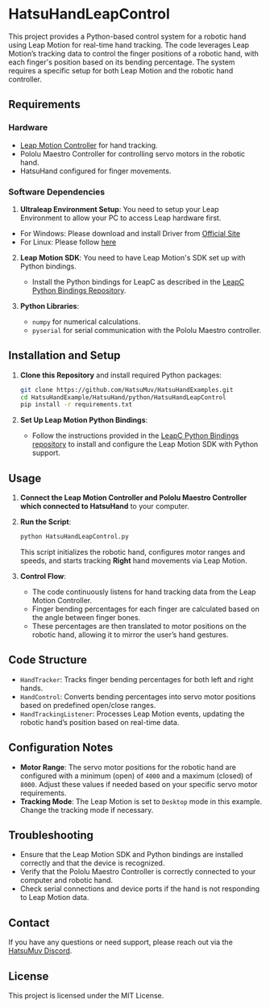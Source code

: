 # HatsuHandLeapControl

This project provides a Python-based control system for a robotic hand using Leap Motion for real-time hand tracking. The code leverages Leap Motion’s tracking data to control the finger positions of a robotic hand, with each finger's position based on its bending percentage. The system requires a specific setup for both Leap Motion and the robotic hand controller.

## Requirements

### Hardware
- [Leap Motion Controller](https://www.ultraleap.com/product/leap-motion-controller/) for hand tracking.
- Pololu Maestro Controller for controlling servo motors in the robotic hand.
- HatsuHand configured for finger movements.

### Software Dependencies
1. **Ultraleap Environment Setup**: You need to setup your Leap Environment to allow your PC to access Leap hardware first.
 - For Windows: Please download and install Driver from [Official Site](https://www.ultraleap.com/)
 - For Linux: Please follow [here](https://docs.ultraleap.com/linux/)



2. **Leap Motion SDK**: You need to have Leap Motion's SDK set up with Python bindings.
   - Install the Python bindings for LeapC as described in the [LeapC Python Bindings Repository](https://github.com/ultraleap/leapc-python-bindings).

2. **Python Libraries**:
   - `numpy` for numerical calculations.
   - `pyserial` for serial communication with the Pololu Maestro controller.


## Installation and Setup

1. **Clone this Repository** and install required Python packages:
   ```bash
   git clone https://github.com/HatsuMuv/HatsuHandExamples.git
   cd HatsuHandExample/HatsuHand/python/HatsuHandLeapControl
   pip install -r requirements.txt
   ```

2. **Set Up Leap Motion Python Bindings**:
   - Follow the instructions provided in the [LeapC Python Bindings repository](https://github.com/ultraleap/leapc-python-bindings) to install and configure the Leap Motion SDK with Python support.


## Usage

1. **Connect the Leap Motion Controller and Pololu Maestro Controller which connected to HatsuHand** to your computer.
2. **Run the Script**:
   ```bash
   python HatsuHandLeapControl.py
   ```

   This script initializes the robotic hand, configures motor ranges and speeds, and starts tracking **Right** hand movements via Leap Motion.

3. **Control Flow**:
   - The code continuously listens for hand tracking data from the Leap Motion Controller.
   - Finger bending percentages for each finger are calculated based on the angle between finger bones.
   - These percentages are then translated to motor positions on the robotic hand, allowing it to mirror the user’s hand gestures.

## Code Structure

- `HandTracker`: Tracks finger bending percentages for both left and right hands.
- `HandControl`: Converts bending percentages into servo motor positions based on predefined open/close ranges.
- `HandTrackingListener`: Processes Leap Motion events, updating the robotic hand’s position based on real-time data.

## Configuration Notes

- **Motor Range**: The servo motor positions for the robotic hand are configured with a minimum (open) of `4000` and a maximum (closed) of `8000`. Adjust these values if needed based on your specific servo motor requirements.
- **Tracking Mode**: The Leap Motion is set to `Desktop` mode in this example. Change the tracking mode if necessary.

## Troubleshooting

- Ensure that the Leap Motion SDK and Python bindings are installed correctly and that the device is recognized.
- Verify that the Pololu Maestro Controller is correctly connected to your computer and robotic hand.
- Check serial connections and device ports if the hand is not responding to Leap Motion data.

## Contact

If you have any questions or need support, please reach out via the [HatsuMuv Discord](https://discord.gg/JbysAbJWCN).

## License

This project is licensed under the MIT License.
